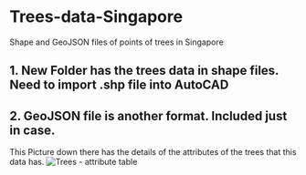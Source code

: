 # Trees-data-Singapore
Shape and GeoJSON files of points of trees in Singapore

## 1. New Folder has the trees data in shape files. Need to import .shp file into AutoCAD

## 2. GeoJSON file is another format. Included just in case.

This Picture down there has the details of the attributes of the trees that this data has.
![Trees - attribute table](https://user-images.githubusercontent.com/35885472/60809222-c0ad0980-a1bc-11e9-85b1-3daf8c267eb5.PNG)




